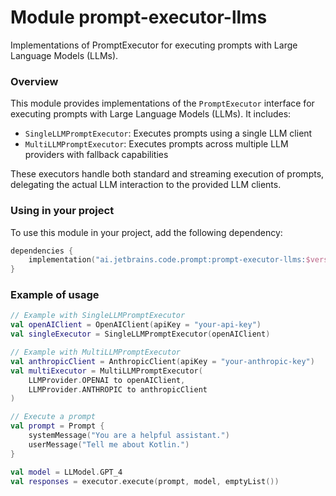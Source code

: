 # Module prompt-executor-llms

Implementations of PromptExecutor for executing prompts with Large Language Models (LLMs).

### Overview

This module provides implementations of the `PromptExecutor` interface for executing prompts with Large Language Models (LLMs). It includes:

- `SingleLLMPromptExecutor`: Executes prompts using a single LLM client
- `MultiLLMPromptExecutor`: Executes prompts across multiple LLM providers with fallback capabilities

These executors handle both standard and streaming execution of prompts, delegating the actual LLM interaction to the provided LLM clients.

### Using in your project

To use this module in your project, add the following dependency:

```kotlin
dependencies {
    implementation("ai.jetbrains.code.prompt:prompt-executor-llms:$version")
}
```

### Example of usage

```kotlin
// Example with SingleLLMPromptExecutor
val openAIClient = OpenAIClient(apiKey = "your-api-key")
val singleExecutor = SingleLLMPromptExecutor(openAIClient)

// Example with MultiLLMPromptExecutor
val anthropicClient = AnthropicClient(apiKey = "your-anthropic-key")
val multiExecutor = MultiLLMPromptExecutor(
    LLMProvider.OPENAI to openAIClient,
    LLMProvider.ANTHROPIC to anthropicClient
)

// Execute a prompt
val prompt = Prompt {
    systemMessage("You are a helpful assistant.")
    userMessage("Tell me about Kotlin.")
}

val model = LLModel.GPT_4
val responses = executor.execute(prompt, model, emptyList())
```
